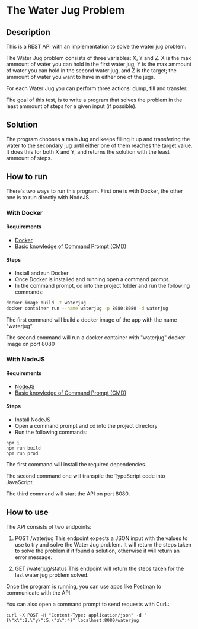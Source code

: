 # The Water Jug Problem

## Description

This is a REST API with an implementation to solve the water jug problem.

The Water Jug problem consists of three variables: X, Y and Z. X is the max ammount of water you can hold in the first water jug, Y is the max ammount of water you can hold in the second water jug, and Z is the target; the ammount of water you want to have in either one of the jugs.

For each Water Jug you can perform three actions: dump, fill and transfer.

The goal of this test, is to write a program that solves the problem in the least ammount of steps for a given input (if possible).

## Solution
The program chooses a main Jug and keeps filling it up and transfering the water to the secondary jug until either one of them reaches the target value. It does this for both X and Y, and returns the solution with the least ammount of steps.

## How to run
There's two ways to run this program. First one is with Docker, the other one is to run directly with NodeJS.

### With Docker
#### Requirements
- [Docker](https://docs.docker.com/desktop/install/windows-install/)
- [Basic knowledge of Command Prompt (CMD)](https://www.makeuseof.com/tag/a-beginners-guide-to-the-windows-command-line/)
#### Steps
- Install and run Docker
- Once Docker is installed and running open a command prompt. 
- In the command prompt, cd into the project folder and run the following commands:

```cmd
docker image build -t waterjug .
docker container run --name waterjug -p 8080:8080 -d waterjug
```
The first command will build a docker image of the app with the name "waterjug". 

The second command will run a docker container with "waterjug" docker image on port 8080

### With NodeJS
#### Requirements
- [NodeJS](https://docs.npmjs.com/downloading-and-installing-node-js-and-npm)
- [Basic knowledge of Command Prompt (CMD)](https://www.makeuseof.com/tag/a-beginners-guide-to-the-windows-command-line/)
#### Steps
- Install NodeJS
- Open a command prompt and cd into the project directory
- Run the following commands:

```
npm i 
npm run build
npm run prod
```

The first command will install the required dependencies. 

The second command one will transpile the TypeScript code into JavaScript. 

The third command will start the API on port 8080.

## How to use
The API consists of two endpoints:
1. POST /waterjug This endpoint expects a JSON input with the values to use to try and solve the Water Jug problem. It will return the steps taken to solve the problem if it found a solution, otherwise it will return an error message.

2. GET /waterjug/status This endpoint will return the steps taken for the last water jug problem solved.

Once the program is running, you can use apps like [Postman](https://www.postman.com/) to communicate with the API.

You can also open a command prompt to send requests with CurL:
```
curl -X POST -H "Content-Type: application/json" -d "{\"x\":2,\"y\":5,\"z\":4}" localhost:8080/waterjug
```